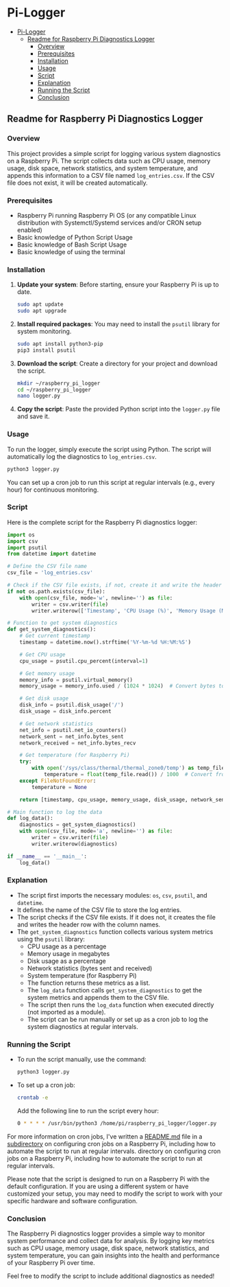 # Pi-Logger

- [Pi-Logger](#pi-logger)
  - [Readme for Raspberry Pi Diagnostics Logger](#readme-for-raspberry-pi-diagnostics-logger)
    - [Overview](#overview)
    - [Prerequisites](#prerequisites)
    - [Installation](#installation)
    - [Usage](#usage)
    - [Script](#script)
    - [Explanation](#explanation)
    - [Running the Script](#running-the-script)
    - [Conclusion](#conclusion)

## Readme for Raspberry Pi Diagnostics Logger

### Overview

This project provides a simple script for logging various system diagnostics on a Raspberry Pi. The script collects data such as CPU usage, memory usage, disk space, network statistics, and system temperature, and appends this information to a CSV file named `log_entries.csv`. If the CSV file does not exist, it will be created automatically.

### Prerequisites

- Raspberry Pi running Raspberry Pi OS (or any compatible Linux distribution with Systemctl/Systemd services and/or CRON setup enabled)
- Basic knowledge of Python Script Usage
- Basic knowledge of Bash Script Usage
- Basic knowledge of using the terminal

### Installation

1. **Update your system**: Before starting, ensure your Raspberry Pi is up to date.
   ```bash
   sudo apt update
   sudo apt upgrade
   ```

2. **Install required packages**: You may need to install the `psutil` library for system monitoring.
   ```bash
   sudo apt install python3-pip
   pip3 install psutil
   ```

3. **Download the script**: Create a directory for your project and download the script.
   ```bash
   mkdir ~/raspberry_pi_logger
   cd ~/raspberry_pi_logger
   nano logger.py
   ```

4. **Copy the script**: Paste the provided Python script into the `logger.py` file and save it.

### Usage

To run the logger, simply execute the script using Python. The script will automatically log the diagnostics to `log_entries.csv`.

```bash
python3 logger.py
```

You can set up a cron job to run this script at regular intervals (e.g., every hour) for continuous monitoring.

### Script

Here is the complete script for the Raspberry Pi diagnostics logger:

```python
import os
import csv
import psutil
from datetime import datetime

# Define the CSV file name
csv_file = 'log_entries.csv'

# Check if the CSV file exists, if not, create it and write the header
if not os.path.exists(csv_file):
    with open(csv_file, mode='w', newline='') as file:
        writer = csv.writer(file)
        writer.writerow(['Timestamp', 'CPU Usage (%)', 'Memory Usage (MB)', 'Disk Usage (%)', 'Network Sent (bytes)', 'Network Received (bytes)', 'Temperature (°C)'])

# Function to get system diagnostics
def get_system_diagnostics():
    # Get current timestamp
    timestamp = datetime.now().strftime('%Y-%m-%d %H:%M:%S')

    # Get CPU usage
    cpu_usage = psutil.cpu_percent(interval=1)

    # Get memory usage
    memory_info = psutil.virtual_memory()
    memory_usage = memory_info.used / (1024 * 1024)  # Convert bytes to MB

    # Get disk usage
    disk_info = psutil.disk_usage('/')
    disk_usage = disk_info.percent

    # Get network statistics
    net_info = psutil.net_io_counters()
    network_sent = net_info.bytes_sent
    network_received = net_info.bytes_recv

    # Get temperature (for Raspberry Pi)
    try:
        with open('/sys/class/thermal/thermal_zone0/temp') as temp_file:
            temperature = float(temp_file.read()) / 1000  # Convert from millidegrees to degrees Celsius
    except FileNotFoundError:
        temperature = None

    return [timestamp, cpu_usage, memory_usage, disk_usage, network_sent, network_received, temperature]

# Main function to log the data
def log_data():
    diagnostics = get_system_diagnostics()
    with open(csv_file, mode='a', newline='') as file:
        writer = csv.writer(file)
        writer.writerow(diagnostics)

if __name__ == '__main__':
    log_data()
```


### Explanation

- The script first imports the necessary modules: `os`, `csv`, `psutil`, and `datetime`.
- It defines the name of the CSV file to store the log entries.
- The script checks if the CSV file exists. If it does not, it creates the file and writes the header row with the column names.
- The `get_system_diagnostics` function collects various system metrics using the `psutil` library:
  - CPU usage as a percentage
  - Memory usage in megabytes
  - Disk usage as a percentage
  - Network statistics (bytes sent and received)
  - System temperature (for Raspberry Pi)
  - The function returns these metrics as a list.
  - The `log_data` function calls `get_system_diagnostics` to get the system metrics and appends them to the CSV file.
  - The script then runs the `log_data` function when executed directly (not imported as a module).
  - The script can be run manually or set up as a cron job to log the system diagnostics at regular intervals.


### Running the Script

- To run the script manually, use the command:
  ```bash
  python3 logger.py
  ```

- To set up a cron job:
  ```bash
  crontab -e
  ```
  Add the following line to run the script every hour:
  ```bash
  0 * * * * /usr/bin/python3 /home/pi/raspberry_pi_logger/logger.py
  ```

For more information on cron jobs, I've written a [README.md](./raspberry_pi_logger/autorun/cron/README.md) file in a [subdirectory](./raspberry_pi_logger/autorun/cron/.) on configuring cron jobs on a Raspberry Pi, including how to automate the script to run at regular intervals.
directory on configuring cron jobs on a Raspberry Pi, including how to automate the script to run at regular intervals.

Please note that the script is designed to run on a Raspberry Pi with the default configuration. If you are using a different system or have customized your setup, you may need to modify the script to work with your specific hardware and software configuration.

### Conclusion

The Raspberry Pi diagnostics logger provides a simple way to monitor system performance and collect data for analysis. By logging key metrics such as CPU usage, memory usage, disk space, network statistics, and system temperature, you can gain insights into the health and performance of your Raspberry Pi over time.

Feel free to modify the script to include additional diagnostics as needed!
